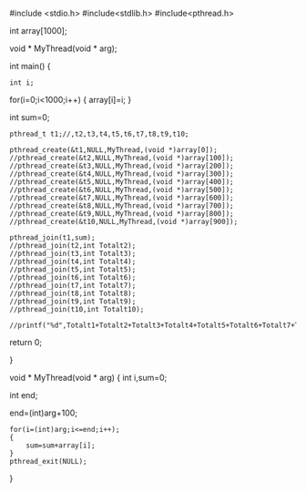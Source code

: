 #include <stdio.h>
#include<stdlib.h>
#include<pthread.h>

int array[1000];


void * MyThread(void * arg);

int main()
{

	int i;

for(i=0;i<1000;i++)
{
	array[i]=i;
}

int sum=0;

	pthread_t t1;//,t2,t3,t4,t5,t6,t7,t8,t9,t10;

	pthread_create(&t1,NULL,MyThread,(void *)array[0]);
	//pthread_create(&t2,NULL,MyThread,(void *)array[100]);
	//pthread_create(&t3,NULL,MyThread,(void *)array[200]);
	//pthread_create(&t4,NULL,MyThread,(void *)array[300]);
	//pthread_create(&t5,NULL,MyThread,(void *)array[400]);
	//pthread_create(&t6,NULL,MyThread,(void *)array[500]);
	//pthread_create(&t7,NULL,MyThread,(void *)array[600]);
	//pthread_create(&t8,NULL,MyThread,(void *)array[700]);
	//pthread_create(&t9,NULL,MyThread,(void *)array[800]);
	//pthread_create(&t10,NULL,MyThread,(void *)array[900]);

	pthread_join(t1,sum);
	//pthread_join(t2,int Totalt2);
	//pthread_join(t3,int Totalt3);
	//pthread_join(t4,int Totalt4);
	//pthread_join(t5,int Totalt5);
	//pthread_join(t6,int Totalt6);
	//pthread_join(t7,int Totalt7);
	//pthread_join(t8,int Totalt8);
	//pthread_join(t9,int Totalt9);
	//pthread_join(t10,int Totalt10);

	//printf("%d",Totalt1+Totalt2+Totalt3+Totalt4+Totalt5+Totalt6+Totalt7+Totalt8+Totalt9+Totalt10)


	
return 0;

}

void * MyThread(void * arg)
{
	int i,sum=0;

int end;

end=(int)arg+100;

	for(i=(int)arg;i<=end;i++);
	{
		sum=sum+array[i];
	}
	pthread_exit(NULL);
}
